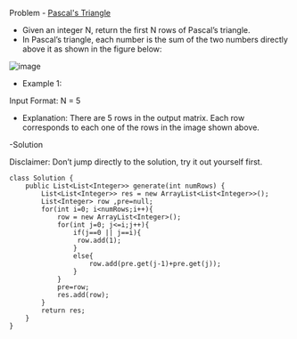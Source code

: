 Problem - [Pascal's Triangle](https://leetcode.com/problems/pascals-triangle/)

- Given an integer N, return the first N rows of Pascal’s triangle.
- In Pascal’s triangle, each number is the sum of the two numbers directly above it as shown in the figure below:

![image](https://user-images.githubusercontent.com/101946115/205865985-a125afb5-ac1e-4187-9685-bbcfcf43f2ab.png)

- Example 1:

Input Format: N = 5

- Explanation: There are 5 rows in the output matrix. Each row corresponds to each one of the rows in the image shown above.

-Solution

Disclaimer: Don’t jump directly to the solution, try it out yourself first.

```
class Solution {
    public List<List<Integer>> generate(int numRows) {
        List<List<Integer>> res = new ArrayList<List<Integer>>();
        List<Integer> row ,pre=null;
        for(int i=0; i<numRows;i++){
            row = new ArrayList<Integer>();
            for(int j=0; j<=i;j++){
                if(j==0 || j==i){
                 row.add(1);
                }
                else{
                    row.add(pre.get(j-1)+pre.get(j));
                }
            }
            pre=row;
            res.add(row);
        }
        return res;
    }
}
```

